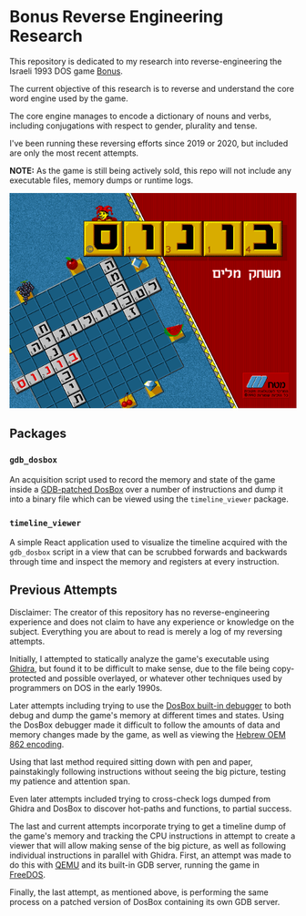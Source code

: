 # Bonus Reverse Engineering Research

This repository is dedicated to my research into reverse-engineering the Israeli 1993 DOS game [Bonus](https://www.mobygames.com/game/dos/bonus).

The current objective of this research is to reverse and understand the core word engine used by the game. 

The core engine manages to encode a dictionary of nouns and verbs, including conjugations with respect to gender, plurality and tense.

I've been running these reversing efforts since 2019 or 2020, but included are only the most recent attempts.

**NOTE:** As the game is still being actively sold, this repo will not include any executable files, memory dumps or runtime logs.

![](.github/screenshot.png)

## Packages

### `gdb_dosbox`

An acquisition script used to record the memory and state of the game inside a [GDB-patched DosBox](https://www.vogons.org/viewtopic.php?t=30538) 
over a number of instructions and dump it into a binary file which can be viewed using the `timeline_viewer` package.

### `timeline_viewer`

A simple React application used to visualize the timeline acquired with the `gdb_dosbox` script in a view that can be scrubbed
forwards and backwards through time and inspect the memory and registers at every instruction.

## Previous Attempts

Disclaimer: The creator of this repository has no reverse-engineering experience and does not claim to have any experience 
or knowledge on the subject. Everything you are about to read is merely a log of my reversing attempts.

Initially, I attempted to statically analyze the game's executable using [Ghidra](https://github.com/NationalSecurityAgency/ghidra),
but found it to be difficult to make sense, due to the file being copy-protected and possible overlayed, or whatever other
techniques used by programmers on DOS in the early 1990s.

Later attempts including trying to use the [DosBox built-in debugger](https://www.vogons.org/viewtopic.php?t=3944) to both debug
and dump the game's memory at different times and states. 
Using the DosBox debugger made it difficult to follow the amounts of data and memory changes made by the game, as well as viewing the [Hebrew OEM 862 encoding](https://en.wikipedia.org/wiki/Code_page_862).

Using that last method required sitting down with pen and paper, painstakingly following instructions without seeing the big picture, 
testing my patience and attention span.

Even later attempts included trying to cross-check logs dumped from Ghidra and DosBox to discover hot-paths and functions, to partial success.

The last and current attempts incorporate trying to get a timeline dump of the game's memory and tracking the CPU instructions 
in attempt to create a viewer that will allow making sense of the big picture, as well as following individual instructions in parallel with Ghidra.
First, an attempt was made to do this with [QEMU](https://www.qemu.org/) and its built-in GDB server, running the game in [FreeDOS](https://www.freedos.org/).

Finally, the last attempt, as mentioned above, is performing the same process on a patched version of DosBox containing its own GDB server.